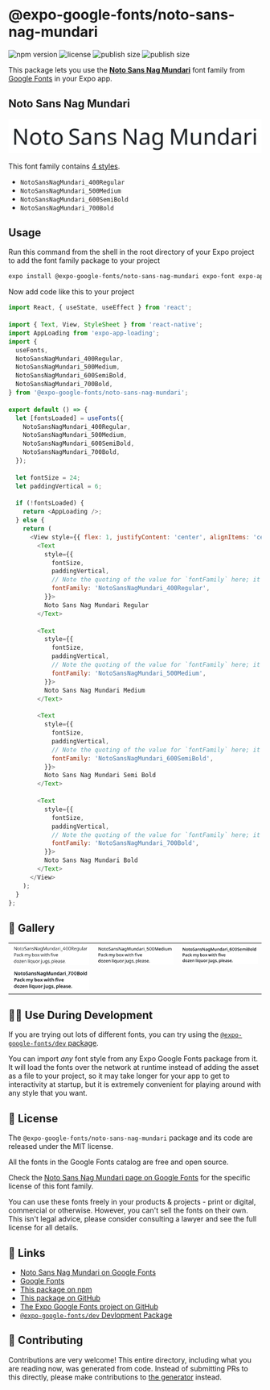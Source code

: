 # @expo-google-fonts/noto-sans-nag-mundari

![npm version](https://flat.badgen.net/npm/v/@expo-google-fonts/noto-sans-nag-mundari)
![license](https://flat.badgen.net/github/license/expo/google-fonts)
![publish size](https://flat.badgen.net/packagephobia/install/@expo-google-fonts/noto-sans-nag-mundari)
![publish size](https://flat.badgen.net/packagephobia/publish/@expo-google-fonts/noto-sans-nag-mundari)

This package lets you use the [**Noto Sans Nag Mundari**](https://fonts.google.com/specimen/Noto+Sans+Nag+Mundari) font family from [Google Fonts](https://fonts.google.com/) in your Expo app.

## Noto Sans Nag Mundari

![Noto Sans Nag Mundari](./font-family.png)

This font family contains [4 styles](#-gallery).

- `NotoSansNagMundari_400Regular`
- `NotoSansNagMundari_500Medium`
- `NotoSansNagMundari_600SemiBold`
- `NotoSansNagMundari_700Bold`

## Usage

Run this command from the shell in the root directory of your Expo project to add the font family package to your project
```sh
expo install @expo-google-fonts/noto-sans-nag-mundari expo-font expo-app-loading
```

Now add code like this to your project
```js
import React, { useState, useEffect } from 'react';

import { Text, View, StyleSheet } from 'react-native';
import AppLoading from 'expo-app-loading';
import {
  useFonts,
  NotoSansNagMundari_400Regular,
  NotoSansNagMundari_500Medium,
  NotoSansNagMundari_600SemiBold,
  NotoSansNagMundari_700Bold,
} from '@expo-google-fonts/noto-sans-nag-mundari';

export default () => {
  let [fontsLoaded] = useFonts({
    NotoSansNagMundari_400Regular,
    NotoSansNagMundari_500Medium,
    NotoSansNagMundari_600SemiBold,
    NotoSansNagMundari_700Bold,
  });

  let fontSize = 24;
  let paddingVertical = 6;

  if (!fontsLoaded) {
    return <AppLoading />;
  } else {
    return (
      <View style={{ flex: 1, justifyContent: 'center', alignItems: 'center' }}>
        <Text
          style={{
            fontSize,
            paddingVertical,
            // Note the quoting of the value for `fontFamily` here; it expects a string!
            fontFamily: 'NotoSansNagMundari_400Regular',
          }}>
          Noto Sans Nag Mundari Regular
        </Text>

        <Text
          style={{
            fontSize,
            paddingVertical,
            // Note the quoting of the value for `fontFamily` here; it expects a string!
            fontFamily: 'NotoSansNagMundari_500Medium',
          }}>
          Noto Sans Nag Mundari Medium
        </Text>

        <Text
          style={{
            fontSize,
            paddingVertical,
            // Note the quoting of the value for `fontFamily` here; it expects a string!
            fontFamily: 'NotoSansNagMundari_600SemiBold',
          }}>
          Noto Sans Nag Mundari Semi Bold
        </Text>

        <Text
          style={{
            fontSize,
            paddingVertical,
            // Note the quoting of the value for `fontFamily` here; it expects a string!
            fontFamily: 'NotoSansNagMundari_700Bold',
          }}>
          Noto Sans Nag Mundari Bold
        </Text>
      </View>
    );
  }
};

```

## 🔡 Gallery


||||
|-|-|-|
|![NotoSansNagMundari_400Regular](./NotoSansNagMundari_400Regular.ttf.png)|![NotoSansNagMundari_500Medium](./NotoSansNagMundari_500Medium.ttf.png)|![NotoSansNagMundari_600SemiBold](./NotoSansNagMundari_600SemiBold.ttf.png)||
|![NotoSansNagMundari_700Bold](./NotoSansNagMundari_700Bold.ttf.png)||||


## 👩‍💻 Use During Development

If you are trying out lots of different fonts, you can try using the [`@expo-google-fonts/dev` package](https://github.com/expo/google-fonts/tree/master/font-packages/dev#readme).

You can import *any* font style from any Expo Google Fonts package from it. It will load the fonts
over the network at runtime instead of adding the asset as a file to your project, so it may take longer
for your app to get to interactivity at startup, but it is extremely convenient
for playing around with any style that you want.

## 📖 License

The `@expo-google-fonts/noto-sans-nag-mundari` package and its code are released under the MIT license.

All the fonts in the Google Fonts catalog are free and open source.

Check the [Noto Sans Nag Mundari page on Google Fonts](https://fonts.google.com/specimen/Noto+Sans+Nag+Mundari) for the specific license of this font family.

You can use these fonts freely in your products & projects - print or digital, commercial or otherwise. However, you can't sell the fonts on their own. This isn't legal advice, please consider consulting a lawyer and see the full license for all details.

## 🔗 Links

- [Noto Sans Nag Mundari on Google Fonts](https://fonts.google.com/specimen/Noto+Sans+Nag+Mundari)
- [Google Fonts](https://fonts.google.com/)
- [This package on npm](https://www.npmjs.com/package/@expo-google-fonts/noto-sans-nag-mundari)
- [This package on GitHub](https://github.com/expo/google-fonts/tree/master/font-packages/noto-sans-nag-mundari)
- [The Expo Google Fonts project on GitHub](https://github.com/expo/google-fonts)
- [`@expo-google-fonts/dev` Devlopment Package](https://github.com/expo/google-fonts/tree/master/font-packages/dev)

## 🤝 Contributing

Contributions are very welcome! This entire directory, including what you are reading now, was generated from code. Instead of submitting PRs to this directly, please make contributions to [the generator](https://github.com/expo/google-fonts/tree/master/packages/generator) instead.
